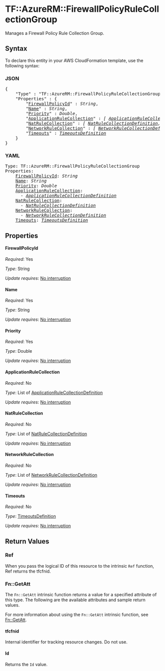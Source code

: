 # TF::AzureRM::FirewallPolicyRuleCollectionGroup

Manages a Firewall Policy Rule Collection Group.

## Syntax

To declare this entity in your AWS CloudFormation template, use the following syntax:

### JSON

<pre>
{
    "Type" : "TF::AzureRM::FirewallPolicyRuleCollectionGroup",
    "Properties" : {
        "<a href="#firewallpolicyid" title="FirewallPolicyId">FirewallPolicyId</a>" : <i>String</i>,
        "<a href="#name" title="Name">Name</a>" : <i>String</i>,
        "<a href="#priority" title="Priority">Priority</a>" : <i>Double</i>,
        "<a href="#applicationrulecollection" title="ApplicationRuleCollection">ApplicationRuleCollection</a>" : <i>[ <a href="applicationrulecollectiondefinition.md">ApplicationRuleCollectionDefinition</a>, ... ]</i>,
        "<a href="#natrulecollection" title="NatRuleCollection">NatRuleCollection</a>" : <i>[ <a href="natrulecollectiondefinition.md">NatRuleCollectionDefinition</a>, ... ]</i>,
        "<a href="#networkrulecollection" title="NetworkRuleCollection">NetworkRuleCollection</a>" : <i>[ <a href="networkrulecollectiondefinition.md">NetworkRuleCollectionDefinition</a>, ... ]</i>,
        "<a href="#timeouts" title="Timeouts">Timeouts</a>" : <i><a href="timeoutsdefinition.md">TimeoutsDefinition</a></i>
    }
}
</pre>

### YAML

<pre>
Type: TF::AzureRM::FirewallPolicyRuleCollectionGroup
Properties:
    <a href="#firewallpolicyid" title="FirewallPolicyId">FirewallPolicyId</a>: <i>String</i>
    <a href="#name" title="Name">Name</a>: <i>String</i>
    <a href="#priority" title="Priority">Priority</a>: <i>Double</i>
    <a href="#applicationrulecollection" title="ApplicationRuleCollection">ApplicationRuleCollection</a>: <i>
      - <a href="applicationrulecollectiondefinition.md">ApplicationRuleCollectionDefinition</a></i>
    <a href="#natrulecollection" title="NatRuleCollection">NatRuleCollection</a>: <i>
      - <a href="natrulecollectiondefinition.md">NatRuleCollectionDefinition</a></i>
    <a href="#networkrulecollection" title="NetworkRuleCollection">NetworkRuleCollection</a>: <i>
      - <a href="networkrulecollectiondefinition.md">NetworkRuleCollectionDefinition</a></i>
    <a href="#timeouts" title="Timeouts">Timeouts</a>: <i><a href="timeoutsdefinition.md">TimeoutsDefinition</a></i>
</pre>

## Properties

#### FirewallPolicyId

_Required_: Yes

_Type_: String

_Update requires_: [No interruption](https://docs.aws.amazon.com/AWSCloudFormation/latest/UserGuide/using-cfn-updating-stacks-update-behaviors.html#update-no-interrupt)

#### Name

_Required_: Yes

_Type_: String

_Update requires_: [No interruption](https://docs.aws.amazon.com/AWSCloudFormation/latest/UserGuide/using-cfn-updating-stacks-update-behaviors.html#update-no-interrupt)

#### Priority

_Required_: Yes

_Type_: Double

_Update requires_: [No interruption](https://docs.aws.amazon.com/AWSCloudFormation/latest/UserGuide/using-cfn-updating-stacks-update-behaviors.html#update-no-interrupt)

#### ApplicationRuleCollection

_Required_: No

_Type_: List of <a href="applicationrulecollectiondefinition.md">ApplicationRuleCollectionDefinition</a>

_Update requires_: [No interruption](https://docs.aws.amazon.com/AWSCloudFormation/latest/UserGuide/using-cfn-updating-stacks-update-behaviors.html#update-no-interrupt)

#### NatRuleCollection

_Required_: No

_Type_: List of <a href="natrulecollectiondefinition.md">NatRuleCollectionDefinition</a>

_Update requires_: [No interruption](https://docs.aws.amazon.com/AWSCloudFormation/latest/UserGuide/using-cfn-updating-stacks-update-behaviors.html#update-no-interrupt)

#### NetworkRuleCollection

_Required_: No

_Type_: List of <a href="networkrulecollectiondefinition.md">NetworkRuleCollectionDefinition</a>

_Update requires_: [No interruption](https://docs.aws.amazon.com/AWSCloudFormation/latest/UserGuide/using-cfn-updating-stacks-update-behaviors.html#update-no-interrupt)

#### Timeouts

_Required_: No

_Type_: <a href="timeoutsdefinition.md">TimeoutsDefinition</a>

_Update requires_: [No interruption](https://docs.aws.amazon.com/AWSCloudFormation/latest/UserGuide/using-cfn-updating-stacks-update-behaviors.html#update-no-interrupt)

## Return Values

### Ref

When you pass the logical ID of this resource to the intrinsic `Ref` function, Ref returns the tfcfnid.

### Fn::GetAtt

The `Fn::GetAtt` intrinsic function returns a value for a specified attribute of this type. The following are the available attributes and sample return values.

For more information about using the `Fn::GetAtt` intrinsic function, see [Fn::GetAtt](https://docs.aws.amazon.com/AWSCloudFormation/latest/UserGuide/intrinsic-function-reference-getatt.html).

#### tfcfnid

Internal identifier for tracking resource changes. Do not use.

#### Id

Returns the <code>Id</code> value.

